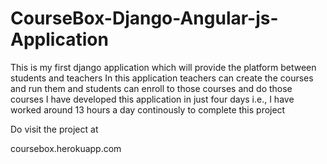 # CourseBox-Django-Angular-js-Application
This is my first django application which will provide the platform between students and teachers
In this application teachers can create the courses and run them and students can enroll to those courses and do those courses
I have developed this application in just four days i.e., I have worked around 13 hours a day continously to complete this project

Do visit the project at 


coursebox.herokuapp.com
